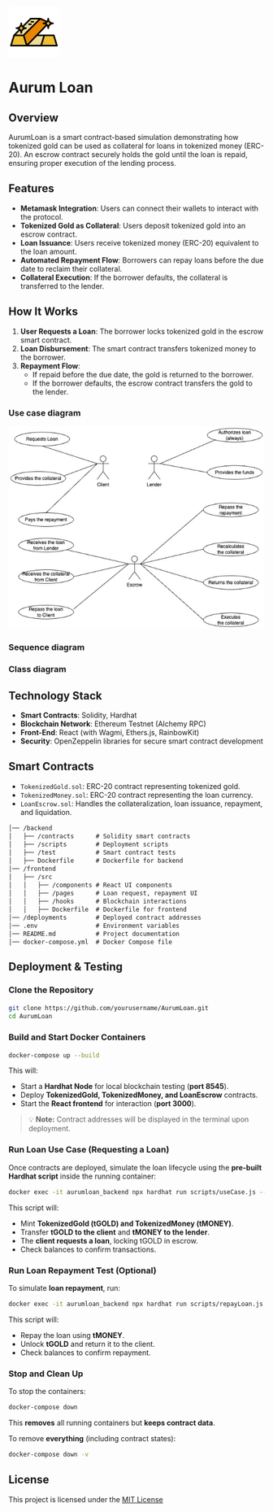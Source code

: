 <img src="./images/aurum_bar.png" alt="bernie logo" width="100"/>

# Aurum Loan


## Overview
AurumLoan is a smart contract-based simulation demonstrating how tokenized gold can be used as collateral for loans in tokenized money (ERC-20). An escrow contract securely holds the gold until the loan is repaid, ensuring proper execution of the lending process.

## Features
- **Metamask Integration**: Users can connect their wallets to interact with the protocol.
- **Tokenized Gold as Collateral**: Users deposit tokenized gold into an escrow contract.
- **Loan Issuance**: Users receive tokenized money (ERC-20) equivalent to the loan amount.
- **Automated Repayment Flow**: Borrowers can repay loans before the due date to reclaim their collateral.
- **Collateral Execution**: If the borrower defaults, the collateral is transferred to the lender.

## How It Works
1. **User Requests a Loan**: The borrower locks tokenized gold in the escrow smart contract.
2. **Loan Disbursement**: The smart contract transfers tokenized money to the borrower.
3. **Repayment Flow**:
   - If repaid before the due date, the gold is returned to the borrower.
   - If the borrower defaults, the escrow contract transfers the gold to the lender.

### Use case diagram

![image](./images/aurum_use_case.jpg)

### Sequence diagram

### Class diagram

## Technology Stack
- **Smart Contracts**: Solidity, Hardhat
- **Blockchain Network**: Ethereum Testnet (Alchemy RPC)
- **Front-End**: React (with Wagmi, Ethers.js, RainbowKit)
- **Security**: OpenZeppelin libraries for secure smart contract development

## Smart Contracts
- `TokenizedGold.sol`: ERC-20 contract representing tokenized gold.
- `TokenizedMoney.sol`: ERC-20 contract representing the loan currency.
- `LoanEscrow.sol`: Handles the collateralization, loan issuance, repayment, and liquidation.

```
│── /backend
│   ├── /contracts      # Solidity smart contracts
│   ├── /scripts        # Deployment scripts
│   ├── /test           # Smart contract tests
│   ├── Dockerfile      # Dockerfile for backend
│── /frontend
│   ├── /src
│   │   ├── /components # React UI components
│   │   ├── /pages      # Loan request, repayment UI
│   │   ├── /hooks      # Blockchain interactions
│   │   ├── Dockerfile  # Dockerfile for frontend     
│── /deployments        # Deployed contract addresses
│── .env                # Environment variables
│── README.md           # Project documentation
│── docker-compose.yml  # Docker Compose file
```

## Deployment & Testing

### Clone the Repository
```sh
git clone https://github.com/yourusername/AurumLoan.git
cd AurumLoan
```

### Build and Start Docker Containers
```sh
docker-compose up --build
```
This will:
- Start a **Hardhat Node** for local blockchain testing (**port 8545**).
- Deploy **TokenizedGold, TokenizedMoney, and LoanEscrow** contracts.
- Start the **React frontend** for interaction (**port 3000**).

> 💡 **Note:** Contract addresses will be displayed in the terminal upon deployment.

### Run Loan Use Case (Requesting a Loan)
Once contracts are deployed, simulate the loan lifecycle using the **pre-built Hardhat script** inside the running container:
```sh
docker exec -it aurumloan_backend npx hardhat run scripts/useCase.js --network localhost
```
This script will:
- Mint **TokenizedGold (tGOLD) and TokenizedMoney (tMONEY)**.
- Transfer **tGOLD to the client** and **tMONEY to the lender**.
- The **client requests a loan**, locking tGOLD in escrow.
- Check balances to confirm transactions.

### Run Loan Repayment Test (Optional)
To simulate **loan repayment**, run:
```sh
docker exec -it aurumloan_backend npx hardhat run scripts/repayLoan.js --network localhost
```
This script will:
- Repay the loan using **tMONEY**.
- Unlock **tGOLD** and return it to the client.
- Check balances to confirm repayment.

### Stop and Clean Up
To stop the containers:
```sh
docker-compose down
```
This **removes** all running containers but **keeps contract data**.

To remove **everything** (including contract states):
```sh
docker-compose down -v
```


## License
This project is licensed under the [MIT License](./LICENSE)